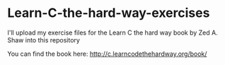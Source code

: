 # Learn-C-the-hard-way-exercises
I'll upload my exercise files for the Learn C the hard way book by Zed A. Shaw into this repository

You can find the book here:
http://c.learncodethehardway.org/book/
